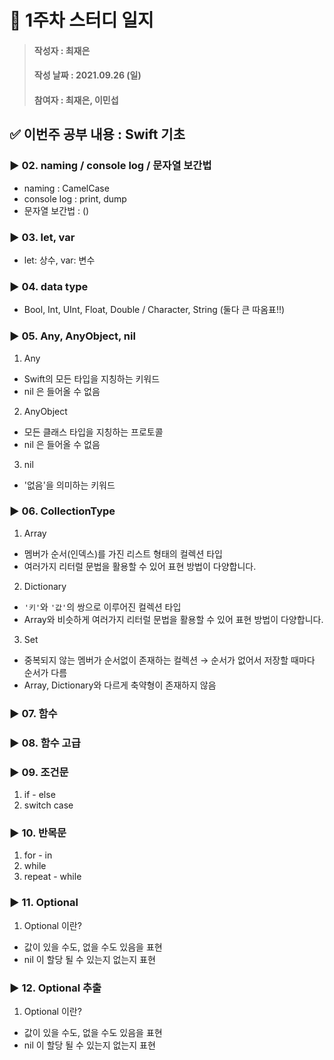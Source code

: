 # 📢 1주차 스터디 일지

> #### 작성자 : 최재은
>
> #### 작성 날짜 : 2021.09.26 (일)
>
> #### 참여자 : 최재은, 이민섭

## ✅ 이번주 공부 내용 : Swift 기초

### ▶️  02. naming / console log / 문자열 보간법
* naming
: CamelCase
* console log
: print, dump
* 문자열 보간법
: \()

### ▶️  03. let, var
* let: 상수, var: 변수

### ▶️  04. data type
* Bool, Int, UInt, Float, Double / Character, String (둘다 큰 따옴표!!)

### ▶️  05. Any, AnyObject, nil
1. Any
* Swift의 모든 타입을 지칭하는 키워드
* nil 은 들어올 수 없음
2. AnyObject
* 모든 클래스 타입을 지칭하는 프로토콜
* nil 은 들어올 수 없음
3. nil
* '없음'을 의미하는 키워드

### ▶️  06. CollectionType
1. Array
* 멤버가 순서(인덱스)를 가진 리스트 형태의 컬렉션 타입
* 여러가지 리터럴 문법을 활용할 수 있어 표현 방법이 다양합니다.

2. Dictionary
* `'키'`와 `'값'`의 쌍으로 이루어진 컬렉션 타입
* Array와 비슷하게 여러가지 리터럴 문법을 활용할 수 있어 표현 방법이 다양합니다.

3. Set
* 중복되지 않는 멤버가 순서없이 존재하는 컬렉션 → 순서가 없어서 저장할 때마다 순서가 다름
* Array, Dictionary와 다르게 축약형이 존재하지 않음

### ▶️  07. 함수
### ▶️  08. 함수 고급

### ▶️  09. 조건문
1. if - else
2. switch case

### ▶️  10. 반목문
1. for - in
2. while
3. repeat - while

### ▶️  11. Optional
1. Optional 이란?
* 값이 있을 수도, 없을 수도 있음을 표현
* nil 이 할당 될 수 있는지 없는지 표현

### ▶️  12. Optional 추출
1. Optional 이란?
* 값이 있을 수도, 없을 수도 있음을 표현
* nil 이 할당 될 수 있는지 없는지 표현

